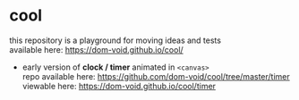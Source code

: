 # cool
this repository is a playground for moving ideas and tests  
available here: https://dom-void.github.io/cool/  
  
* early version of **clock / timer** animated in `<canvas>`  
repo available here: https://github.com/dom-void/cool/tree/master/timer  
viewable here: https://dom-void.github.io/cool/timer  
